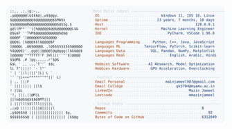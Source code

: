 <picture>
  <source srcset="https://raw.githubusercontent.com/mmazinjameel/mmazinjameel/main/dark_mode.svg?v=1749989907" media="(prefers-color-scheme: dark)">
  <img src="https://raw.githubusercontent.com/mmazinjameel/mmazinjameel/main/light_mode.svg?v=1749989907">
</picture>
